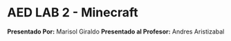 # AED LAB 2 - Minecraft
**Presentado Por:** Marisol Giraldo
**Presentado al Profesor:** Andres Aristizabal
